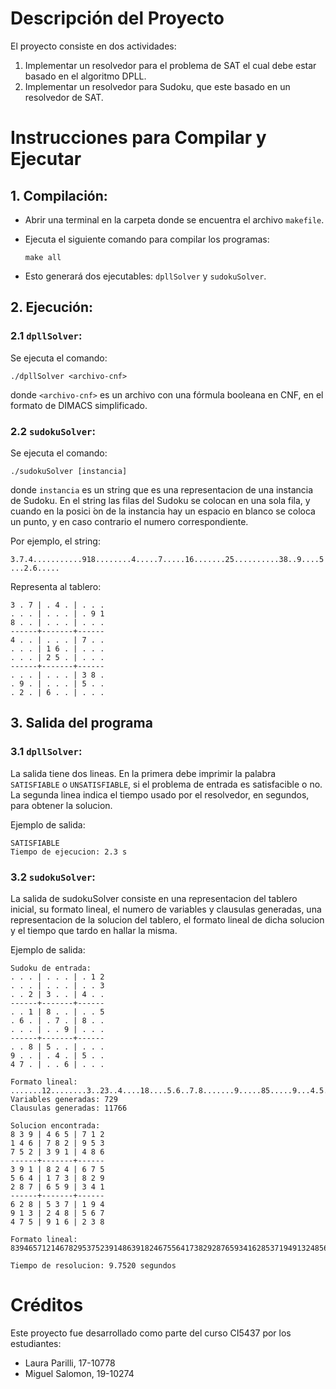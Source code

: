 
# Descripción del Proyecto

El proyecto consiste en dos actividades:
1. Implementar un resolvedor para el problema de SAT el cual debe estar basado 
en el algoritmo DPLL.
2. Implementar un resolvedor para Sudoku, que este basado en un resolvedor de SAT.


# Instrucciones para Compilar y Ejecutar

## 1. Compilación:
   - Abrir una terminal en la carpeta donde se encuentra el archivo `makefile`.
   - Ejecuta el siguiente comando para compilar los programas:
     
     ```
     make all
     ```
   - Esto generará dos ejecutables: `dpllSolver` y `sudokuSolver`.
## 2. Ejecución:
  ### 2.1 `dpllSolver`:
  Se ejecuta el comando:
  ```
  ./dpllSolver <archivo-cnf>
  ```
  donde `<archivo-cnf>` es un archivo con una fórmula booleana en CNF, en el formato de DIMACS
  simplificado.


  ### 2.2 `sudokuSolver`:
  Se ejecuta el comando:
  ```
  ./sudokuSolver [instancia] 
  ```
  donde `instancia` es un string que es una representacion de una instancia de Sudoku.
  En el string las filas del Sudoku se colocan en una sola fila, y cuando en la posici ́on de la
  instancia hay un espacio en blanco se coloca un punto, y en caso contrario el numero correspondiente.

  Por ejemplo, el string:

  `3.7.4...........918........4.....7.....16.......25..........38..9....5...2.6.....` 

  Representa al tablero:
  ```
  3 . 7 | . 4 . | . . . 
  . . . | . . . | . 9 1 
  8 . . | . . . | . . . 
  ------+-------+------ 
  4 . . | . . . | 7 . .
  . . . | 1 6 . | . . .
  . . . | 2 5 . | . . .
  ------+-------+------
  . . . | . . . | 3 8 .
  . 9 . | . . . | 5 . .
  . 2 . | 6 . . | . . .
  ```
## 3. Salida del programa

  ### 3.1 `dpllSolver`:
  La salida tiene dos lineas. En la primera debe imprimir la palabra `SATISFIABLE` o `UNSATISFIABLE`, 
  si el problema de entrada es satisfacible o no. La segunda linea indica el tiempo usado por el resolvedor, 
  en segundos, para obtener la solucion.

  Ejemplo de salida:
  ```
  SATISFIABLE
  Tiempo de ejecucion: 2.3 s
  ```

  ### 3.2 `sudokuSolver`:
  La salida de sudokuSolver consiste en una representacion del tablero inicial,
  su formato lineal, el numero de variables y clausulas generadas, una representacion
  de la solucion del tablero, el formato lineal de dicha solucion y el tiempo que tardo
  en hallar la misma. 

  Ejemplo de salida:
  ```
  Sudoku de entrada:
  . . . | . . . | . 1 2 
  . . . | . . . | . . 3 
  . . 2 | 3 . . | 4 . . 
  ------+-------+------
  . . 1 | 8 . . | . . 5 
  . 6 . | . 7 . | 8 . . 
  . . . | . . 9 | . . . 
  ------+-------+------
  . . 8 | 5 . . | . . . 
  9 . . | . 4 . | 5 . . 
  4 7 . | . . 6 | . . . 

  Formato lineal:
  .......12........3..23..4....18....5.6..7.8.......9.....85.....9...4.5..47...6...
  Variables generadas: 729
  Clausulas generadas: 11766

  Solucion encontrada:
  8 3 9 | 4 6 5 | 7 1 2 
  1 4 6 | 7 8 2 | 9 5 3 
  7 5 2 | 3 9 1 | 4 8 6 
  ------+-------+------
  3 9 1 | 8 2 4 | 6 7 5 
  5 6 4 | 1 7 3 | 8 2 9 
  2 8 7 | 6 5 9 | 3 4 1 
  ------+-------+------
  6 2 8 | 5 3 7 | 1 9 4 
  9 1 3 | 2 4 8 | 5 6 7 
  4 7 5 | 9 1 6 | 2 3 8 

  Formato lineal:
  839465712146782953752391486391824675564173829287659341628537194913248567475916238

  Tiempo de resolucion: 9.7520 segundos
  ```

# Créditos

Este proyecto fue desarrollado como parte del curso CI5437 por los estudiantes:

- Laura Parilli, 17-10778
- Miguel Salomon, 19-10274
    
